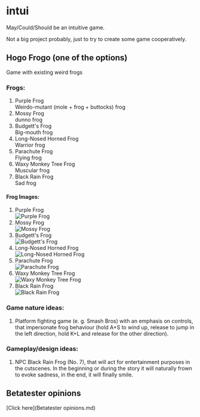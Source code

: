 # intui
May/Could/Should be an intuitive game.

Not a big project probably, just to try to create some game cooperatively.

## Hogo Frogo (one of the options)
Game with existing weird frogs

### Frogs:  
1) Purple Frog  
  Weirdo-mutant (mole + frog + buttocks) frog
2) Mossy Frog  
 dunno frog
3) Budgett's Frog  
 Big-mouth frog
4) Long-Nosed Horned Frog  
 Warrior frog
5) Parachute Frog  
 Flying frog
6) Waxy Monkey Tree Frog  
 Muscular frog
7) Black Rain Frog  
 Sad frog

#### Frog Images:  
1) Purple Frog  
![Purple Frog](https://ichef.bbci.co.uk/news/976/cpsprodpb/0DC4/production/_87842530_bbc_biswas_2.jpg)
2) Mossy Frog  
![Mossy Frog](https://i0.wp.com/www.australiangeographic.com.au/wp-content/uploads/2020/05/moss-frog.jpg?w=2000&ssl=1)
3) Budgett's Frog  
![Budgett's Frog](https://pbs.twimg.com/media/Eo1rExcXEAACt13.jpg)
4) Long-Nosed Horned Frog  
![Long-Nosed Horned Frog](https://static.inaturalist.org/photos/123400660/large.jpg)
5) Parachute Frog  
![Parachute Frog](https://i.pinimg.com/originals/e4/9f/d7/e49fd7077c7cc7defaa7b42b8666107e.jpg)
6) Waxy Monkey Tree Frog  
![Waxy Monkey Tree Frog](http://cdn.shopify.com/s/files/1/0854/5720/articles/waxy_monkey_frog_3_1200x1200.jpg?v=1598834764)
7) Black Rain Frog  
![Black Rain Frog](https://static.boredpanda.com/blog/wp-content/uploads/2020/06/black-rain-frogs-2-5edf2a036a852__700.jpg)

### Game nature ideas:
1) Platform fighting game (e. g. Smash Bros) with an emphasis on controls, that impersonate frog behaviour (hold A+S to wind up, release to jump in the left direction, hold K+L and release for the other direction).



### Gameplay/design ideas:
1) NPC Black Rain Frog (No. 7), that will act for entertainment purposes in the cutscenes. In the beginning or during the story it will naturally frown to evoke sadness, in the end, it will finally smile.

## Betatester opinions
[Click here](Betatester opinions.md)

